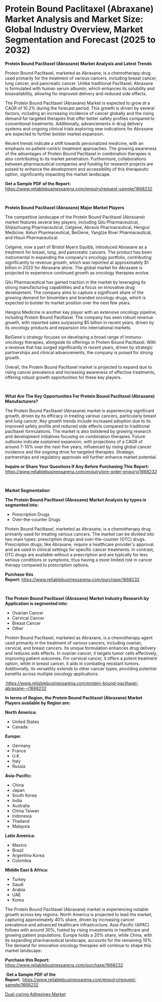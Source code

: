 <p><h1>Protein Bound Paclitaxel (Abraxane) Market Analysis and Market Size: Global Industry Overview, Market Segmentation and Forecast (2025 to 2032)</h1></p><p><strong>Protein Bound Paclitaxel (Abraxane) Market Analysis and Latest Trends</strong></p>
<p><p>Protein Bound Paclitaxel, marketed as Abraxane, is a chemotherapy drug used primarily for the treatment of various cancers, including breast cancer, lung cancer, and pancreatic cancer. Unlike traditional Paclitaxel, Abraxane is formulated with human serum albumin, which enhances its solubility and bioavailability, allowing for improved delivery and reduced side effects.</p><p>The Protein Bound Paclitaxel (Abraxane) Market is expected to grow at a CAGR of 10.2% during the forecast period. This growth is driven by several factors, including an increasing incidence of cancer globally and the rising demand for targeted therapies that offer better safety profiles compared to conventional treatments. Additionally, advancements in drug delivery systems and ongoing clinical trials exploring new indications for Abraxane are expected to further bolster market expansion.</p><p>Recent trends indicate a shift towards personalized medicine, with an emphasis on patient-centric treatment approaches. The growing awareness of the advantages of Protein Bound Paclitaxel in combination therapies is also contributing to its market penetration. Furthermore, collaborations between pharmaceutical companies and funding for research projects are poised to enhance the development and accessibility of this therapeutic option, significantly impacting the market landscape.</p></p>
<p><strong>Get a Sample PDF of the Report:&nbsp;</strong> <a href="https://www.reliablebusinessarena.com/enquiry/request-sample/1668232?utm_campaign=1912&utm_medium=2&utm_source=Github&utm_content=ia&utm_term=02022025&utm_id=protein-bound-paclitaxel-abraxane">https://www.reliablebusinessarena.com/enquiry/request-sample/1668232</a></p>
<p>&nbsp;</p>
<p><strong>Protein Bound Paclitaxel (Abraxane) Major Market Players</strong></p>
<p><p>The competitive landscape of the Protein Bound Paclitaxel (Abraxane) market features several key players, including Qilu Pharmaceutical, Shijiazhuang Pharmaceutical, Celgene, Abraxis Pharmaceutical, Hengrui Medicine, Kelun Pharmaceutical, BeiGene, Yangtze River Pharmaceutical, and Hisun Pharmaceutical. </p><p>Celgene, now a part of Bristol Myers Squibb, introduced Abraxane as a treatment for breast, lung, and pancreatic cancers. The product has been instrumental in expanding the company's oncology portfolio, contributing significantly to revenue growth, which was reported at approximately $1 billion in 2020 for Abraxane alone. The global market for Abraxane is projected to experience continued growth as oncology therapies evolve.</p><p>Qilu Pharmaceutical has gained traction in the market by leveraging its strong manufacturing capabilities and a focus on innovative drug development. The company aims to capture a significant share of the growing demand for biosimilars and branded oncology drugs, which is expected to bolster its market position over the next few years.</p><p>Hengrui Medicine is another key player with an extensive oncology pipeline, including Protein Bound Paclitaxel. The company has seen robust revenue growth, with reported sales surpassing $5 billion in recent years, driven by its oncology products and expansion into international markets.</p><p>BeiGene's strategy focuses on developing a broad range of immuno-oncology therapies, alongside its offerings in Protein Bound Paclitaxel. With a revenue that has surged significantly in recent years, driven by strategic partnerships and clinical advancements, the company is poised for strong growth. </p><p>Overall, the Protein Bound Paclitaxel market is projected to expand due to rising cancer prevalence and increasing awareness of effective treatments, offering robust growth opportunities for these key players.</p></p>
<p>&nbsp;</p>
<p><strong>What Are The Key Opportunities For Protein Bound Paclitaxel (Abraxane) Manufacturers?</strong></p>
<p><p>The Protein Bound Paclitaxel (Abraxane) market is experiencing significant growth, driven by its efficacy in treating various cancers, particularly breast and lung cancer. Key growth trends include increased adoption due to its improved safety profile and reduced side effects compared to traditional paclitaxel formulations. The market is also bolstered by growing research and development initiatives focusing on combination therapies. Future outlooks indicate sustained expansion, with projections of a CAGR of around 7-10% over the next five years, influenced by rising global cancer incidence and the ongoing drive for targeted therapies. Strategic partnerships and regulatory approvals will further enhance market potential.</p></p>
<p><strong>Inquire or Share Your Questions If Any Before Purchasing This Report:</strong> <a href="https://www.reliablebusinessarena.com/enquiry/pre-order-enquiry/1668232?utm_campaign=1912&utm_medium=2&utm_source=Github&utm_content=ia&utm_term=02022025&utm_id=protein-bound-paclitaxel-abraxane">https://www.reliablebusinessarena.com/enquiry/pre-order-enquiry/1668232</a></p>
<p>&nbsp;</p>
<p><strong>Market Segmentation</strong></p>
<p><strong>The Protein Bound Paclitaxel (Abraxane) Market Analysis by types is segmented into:</strong></p>
<p><ul><li>Prescription Drugs</li><li>Over-the-counter Drugs</li></ul></p>
<p><p>Protein Bound Paclitaxel, marketed as Abraxane, is a chemotherapy drug primarily used for treating various cancers. The market can be divided into two main types: prescription drugs and over-the-counter (OTC) drugs. Prescription drugs, like Abraxane, require a healthcare provider's approval and are used in clinical settings for specific cancer treatments. In contrast, OTC drugs are available without a prescription and are typically for less serious conditions or symptoms, thus having a more limited role in cancer therapy compared to prescription options.</p></p>
<p><strong>Purchase this Report:&nbsp;</strong><a href="https://www.reliablebusinessarena.com/purchase/1668232?utm_campaign=1912&utm_medium=2&utm_source=Github&utm_content=ia&utm_term=02022025&utm_id=protein-bound-paclitaxel-abraxane">https://www.reliablebusinessarena.com/purchase/1668232</a></p>
<p>&nbsp;</p>
<p><strong>The Protein Bound Paclitaxel (Abraxane) Market Industry Research by Application is segmented into:</strong></p>
<p><ul><li>Ovarian Cancer</li><li>Cervical Cancer</li><li>Breast Cancer</li><li>Other</li></ul></p>
<p><p>Protein Bound Paclitaxel, marketed as Abraxane, is a chemotherapy agent used primarily in the treatment of various cancers, including ovarian, cervical, and breast cancers. Its unique formulation enhances drug delivery and reduces side effects. In ovarian cancer, it targets tumor cells effectively, improving patient outcomes. For cervical cancer, it offers a potent treatment option, while in breast cancer, it aids in combating resistant tumors. Additionally, its versatility extends to other cancer types, providing potential benefits across multiple oncology applications.</p></p>
<p><a href="https://www.reliablebusinessarena.com/protein-bound-paclitaxel-abraxane--r1668232?utm_campaign=1912&utm_medium=2&utm_source=Github&utm_content=ia&utm_term=02022025&utm_id=protein-bound-paclitaxel-abraxane">&nbsp;https://www.reliablebusinessarena.com/protein-bound-paclitaxel-abraxane--r1668232</a></p>
<p><strong>In terms of Region, the Protein Bound Paclitaxel (Abraxane) Market Players available by Region are:</strong></p>
<p>
    <p> <strong> North America: </strong>
        <ul>
            <li>United States</li>
            <li>Canada</li>
        </ul>
        </p> 
    <p> <strong> Europe: </strong>
        <ul>
            <li>Germany</li>
            <li>France</li>
            <li>U.K.</li>
            <li>Italy</li>
            <li>Russia</li>
        </ul>
        </p> 
    <p> <strong> Asia-Pacific: </strong>
        <ul>
            <li>China</li>
            <li>Japan</li>
            <li>South Korea</li>
            <li>India</li>
            <li>Australia</li>
            <li>China Taiwan</li>
            <li>Indonesia</li>
            <li>Thailand</li>
            <li>Malaysia</li>
        </ul>
        </p> 
    <p> <strong> Latin America: </strong>
        <ul>
            <li>Mexico</li>
            <li>Brazil</li>
            <li>Argentina Korea</li>
            <li>Colombia</li>
        </ul>
        </p> 
    <p> <strong> Middle East & Africa: </strong>
        <ul>
            <li>Turkey</li>
            <li>Saudi</li>
            <li>Arabia</li>
            <li>UAE</li>
            <li>Korea</li>
        </ul>
    </p>
    </p>
<p><p>The Protein Bound Paclitaxel (Abraxane) market is experiencing notable growth across key regions. North America is projected to lead the market, capturing approximately 40% share, driven by increasing cancer prevalence and advanced healthcare infrastructure. Asia-Pacific (APAC) follows with around 30%, fueled by rising investments in healthcare and growing patient populations. Europe holds a 20% share, while China, with its expanding pharmaceutical landscape, accounts for the remaining 10%. The demand for innovative oncology therapies will continue to shape this market landscape.</p></p>
<p><strong>Purchase this Report: </strong><a href="https://www.reliablebusinessarena.com/purchase/1668232?utm_campaign=1912&utm_medium=2&utm_source=Github&utm_content=ia&utm_term=02022025&utm_id=protein-bound-paclitaxel-abraxane">https://www.reliablebusinessarena.com/purchase/1668232</a></p>
<p>&nbsp;<strong>Get a Sample PDF of the Report:&nbsp;&nbsp;</strong><a href="https://www.reliablebusinessarena.com/enquiry/request-sample/1668232?utm_campaign=1912&utm_medium=2&utm_source=Github&utm_content=ia&utm_term=02022025&utm_id=protein-bound-paclitaxel-abraxane">https://www.reliablebusinessarena.com/enquiry/request-sample/1668232</a></p>
<p><strong></strong></p>
<p><p><a href="https://github.com/globismark/Market-Research-Report-List-6/blob/main/dual-curing-adhesives-market.md?utm_campaign=1912&utm_medium=2&utm_source=Github&utm_content=ia&utm_term=02022025&utm_id=protein-bound-paclitaxel-abraxane">Dual-curing Adhesives Market</a></p></p>